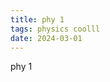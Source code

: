 ```yaml
---
title: phy 1
tags: physics coolll
date: 2024-03-01
---
```

<div data-lang="en">
phy 1
</div>

<div data-lang="zh-TW" style="display: none;">
物理1！！
</div>

<!--more-->

